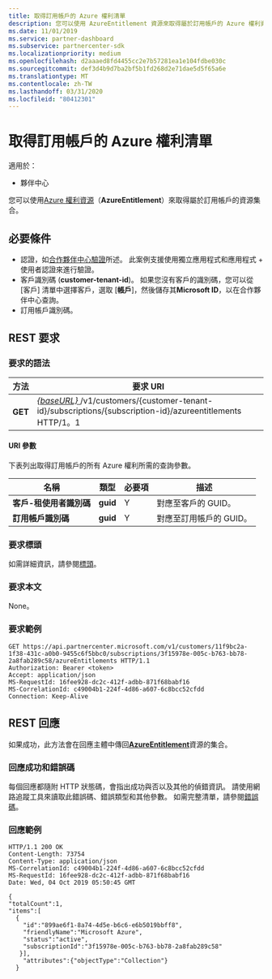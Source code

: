 ```yaml
---
title: 取得訂用帳戶的 Azure 權利清單
description: 您可以使用 AzureEntitlement 資源來取得屬於訂用帳戶的 Azure 權利資源集合。
ms.date: 11/01/2019
ms.service: partner-dashboard
ms.subservice: partnercenter-sdk
ms.localizationpriority: medium
ms.openlocfilehash: d2aaaed8fd4455cc2e7b57281ea1e104fdbe030c
ms.sourcegitcommit: def3d4b9d7ba2bf5b1fd268d2e71dae5d5f65a6e
ms.translationtype: MT
ms.contentlocale: zh-TW
ms.lasthandoff: 03/31/2020
ms.locfileid: "80412301"
---
```

# <a name="get-a-list-of-azure-entitlements-for-a-subscription"></a>取得訂用帳戶的 Azure 權利清單

適用於：

- 夥伴中心

您可以使用[Azure 權利資源](subscription-resources.md#azureentitlement)（**AzureEntitlement**）來取得屬於訂用帳戶的資源集合。

## <a name="prerequisites"></a>必要條件

- 認證，如[合作夥伴中心驗證](partner-center-authentication.md)所述。 此案例支援使用獨立應用程式和應用程式 + 使用者認證來進行驗證。
- 客戶識別碼 (**customer-tenant-id**)。 如果您沒有客戶的識別碼，您可以從 [客戶] 清單中選擇客戶，選取 [**帳戶**]，然後儲存其**Microsoft ID**，以在合作夥伴中心查詢。
- 訂用帳戶識別碼。

## <a name="rest-request"></a>REST 要求

### <a name="request-syntax"></a>要求的語法

| 方法  | 要求 URI                                                                                                                   |
|---------|---------------------------------------------------------------------------------|
| **GET** | [ *{baseURL}* ](partner-center-rest-urls.md)/v1/customers/{customer-tenant-id}/subscriptions/{subscription-id}/azureentitlements HTTP/1。1 |

#### <a name="uri-parameters"></a>URI 參數

下表列出取得訂用帳戶的所有 Azure 權利所需的查詢參數。

| 名稱                   | 類型     | 必要項 | 描述                           |
|------------------------|----------|----------|---------------------------------------|
| **客戶-租使用者識別碼** | **guid** | Y        | 對應至客戶的 GUID。 |
| **訂用帳戶識別碼**       | **guid** | Y        | 對應至訂用帳戶的 GUID。    |

### <a name="request-headers"></a>要求標頭

如需詳細資訊，請參閱[標頭](headers.md)。

### <a name="request-body"></a>要求本文

None。

### <a name="request-example"></a>要求範例

```http
GET https://api.partnercenter.microsoft.com/v1/customers/11f9bc2a-1f38-431c-a0b0-9455c6f5bbc0/subscriptions/3f15978e-005c-b763-bb78-2a8fab289c58/azureEntitlements HTTP/1.1
Authorization: Bearer <token>
Accept: application/json
MS-RequestId: 16fee928-dc2c-412f-adbb-871f68babf16
MS-CorrelationId: c49004b1-224f-4d86-a607-6c8bcc52cfdd
Connection: Keep-Alive
```

## <a name="rest-response"></a>REST 回應

如果成功，此方法會在回應主體中傳回[**AzureEntitlement**](subscription-resources.md#azureentitlement)資源的集合。

### <a name="response-success-and-error-codes"></a>回應成功和錯誤碼

每個回應都隨附 HTTP 狀態碼，會指出成功與否以及其他的偵錯資訊。 請使用網路追蹤工具來讀取此錯誤碼、錯誤類型和其他參數。 如需完整清單，請參閱[錯誤碼](error-codes.md)。

### <a name="response-example"></a>回應範例

```http
HTTP/1.1 200 OK
Content-Length: 73754
Content-Type: application/json
MS-CorrelationId: c49004b1-224f-4d86-a607-6c8bcc52cfdd
MS-RequestId: 16fee928-dc2c-412f-adbb-871f68babf16
Date: Wed, 04 Oct 2019 05:50:45 GMT

{
"totalCount":1,
"items":[
  {
    "id":"899ae6f1-8a74-4d5e-b6c6-e6b5019bbff8",
    "friendlyName":"Microsoft Azure",
    "status":"active",
    "subscriptionId":"3f15978e-005c-b763-bb78-2a8fab289c58"
   }],
    "attributes":{"objectType":"Collection"}
  }
